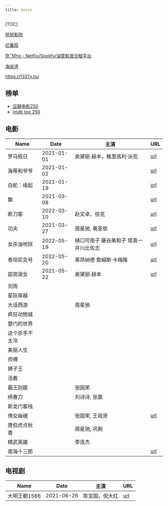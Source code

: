 ```yaml
---
title: movie
---
```


[TOC]

[努努影院](https://www.nunuyy10.top/)

[烂番茄](https://www.rottentomatoes.com/)

[奈飞Pro - Netflix/Spotify/油管影音合租平台](https://naifei.pro/m/)

[海盗湾](https://thepiratebay10.org/)

https://1337x.to/

## 榜单

- [豆瓣电影250](https://movie.douban.com/top250)
- [imdb top 250](https://www.imdb.com/chart/top/)

## 电影

| Name           | Date       | 主演                                    | URL                                                         |
| -------------- | ---------- | --------------------------------------- | ----------------------------------------------------------- |
| 罗马假日       | 2021-01-01 | 奥黛丽·赫本，格里高利·派克              | [url](https://www.bilibili.com/bangumi/play/ss27504?t=5731) |
| 海蒂和爷爷     | 2021-01-02 |                                         | [url](https://www.bilibili.com/bangumi/play/ss26976)        |
| 白蛇：缘起     | 2021-01-19 |                                         | [url](https://www.bilibili.com/bangumi/play/ss26652/)       |
| 飘             | 2021-03-08 |                                         | [url](https://www.bilibili.com/bangumi/play/ss31886)        |
| 断刀客         | 2022-03-10 | 赵文卓，徐克                            | [url](https://www.nnyy6.top/dianying/5571.html)             |
| 功夫           | 2021-03-27 | 周星驰, 黄圣依                          | [url](https://www.bilibili.com/bangumi/play/ep313572)       |
| 女杀油地狱     | 2022-05-19 | 樋口可南子 藤谷美和子 堤真一 井川比佐志 | [url](https://www.nnyy6.top/dianying/47785.html)            |
| 泰坦尼克号     | 2022-05-20 | 莱昂纳德 詹姆斯·卡梅隆                  | [url](https://www.nnyy6.top/dianying/6030.html)             |
| 窈窕淑女       | 2021-05-22 | 奥黛丽·赫本                             | [url](https://www.bilibili.com/bangumi/play/ep402990)       |
| 剑雨           |            |                                         |                                                             |
| 星际穿越       |            |                                         |                                                             |
| 大话西游       |            | 周星驰                                  |                                                             |
| 疯狂动物城     |            |                                         |                                                             |
| 楚门的世界     |            |                                         |                                                             |
| 这个杀手不太冷 |            |                                         |                                                             |
| 美丽人生       |            |                                         |                                                             |
| 师傅           |            |                                         |                                                             |
| 狮子王         |            |                                         |                                                             |
| 活着           |            |                                         |                                                             |
| 霸王别姬       |            | 张国荣                                  |                                                             |
| 绣春刀         |            | 刘诗诗, 张震                            |                                                             |
| 新龙门客栈     |            |                                         |                                                             |
| 倩女幽魂       |            | 张国荣, 王祖贤                          | [url](https://www.bilibili.com/bangumi/play/ss27823/)       |
| 唐伯虎点秋香   |            | 周星驰, 巩俐                            |                                                             |
| 精武英雄       |            | 李连杰                                  |                                                             |
| 南海十三郎     |            |                                         | [url](https://www.bilibili.com/bangumi/play/ss34361)        |

## 电视剧

| Name         | Date       | 主演           | URL                                              |
| ------------ | ---------- | -------------- | ------------------------------------------------ |
| 大明王朝1566 | 2021-06-26 | 陈宝国，倪大红 | [url](https://movie.douban.com/subject/2210001/) |